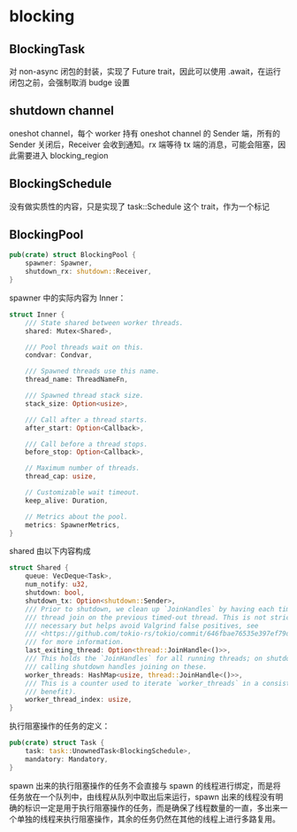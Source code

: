 # blocking

## BlockingTask

对 non-async 闭包的封装，实现了 Future trait，因此可以使用 .await，在运行闭包之前，会强制取消 budge 设置

## shutdown channel

oneshot channel，每个 worker 持有 oneshot channel 的 Sender 端，所有的 Sender 关闭后，Receiver 会收到通知。rx 端等待 tx 端的消息，可能会阻塞，因此需要进入 blocking_region

## BlockingSchedule

没有做实质性的内容，只是实现了 task::Schedule 这个 trait，作为一个标记

## BlockingPool

```rust
pub(crate) struct BlockingPool {
    spawner: Spawner,
    shutdown_rx: shutdown::Receiver,
}
```

spawner 中的实际内容为 Inner：

```rust
struct Inner {
    /// State shared between worker threads.
    shared: Mutex<Shared>,

    /// Pool threads wait on this.
    condvar: Condvar,

    /// Spawned threads use this name.
    thread_name: ThreadNameFn,

    /// Spawned thread stack size.
    stack_size: Option<usize>,

    /// Call after a thread starts.
    after_start: Option<Callback>,

    /// Call before a thread stops.
    before_stop: Option<Callback>,

    // Maximum number of threads.
    thread_cap: usize,

    // Customizable wait timeout.
    keep_alive: Duration,

    // Metrics about the pool.
    metrics: SpawnerMetrics,
}
```

shared 由以下内容构成

```rust
struct Shared {
    queue: VecDeque<Task>,
    num_notify: u32,
    shutdown: bool,
    shutdown_tx: Option<shutdown::Sender>,
    /// Prior to shutdown, we clean up `JoinHandles` by having each timed-out
    /// thread join on the previous timed-out thread. This is not strictly
    /// necessary but helps avoid Valgrind false positives, see
    /// <https://github.com/tokio-rs/tokio/commit/646fbae76535e397ef79dbcaacb945d4c829f666>
    /// for more information.
    last_exiting_thread: Option<thread::JoinHandle<()>>,
    /// This holds the `JoinHandles` for all running threads; on shutdown, the thread
    /// calling shutdown handles joining on these.
    worker_threads: HashMap<usize, thread::JoinHandle<()>>,
    /// This is a counter used to iterate `worker_threads` in a consistent order (for loom's
    /// benefit).
    worker_thread_index: usize,
}
```

执行阻塞操作的任务的定义：

```rust
pub(crate) struct Task {
    task: task::UnownedTask<BlockingSchedule>,
    mandatory: Mandatory,
}
```

spawn 出来的执行阻塞操作的任务不会直接与 spawn 的线程进行绑定，而是将任务放在一个队列中，由线程从队列中取出后来运行，spawn 出来的线程没有明确的标识一定是用于执行阻塞操作的任务，而是确保了线程数量的一直，多出来一个单独的线程来执行阻塞操作，其余的任务仍然在其他的线程上进行多路复用。